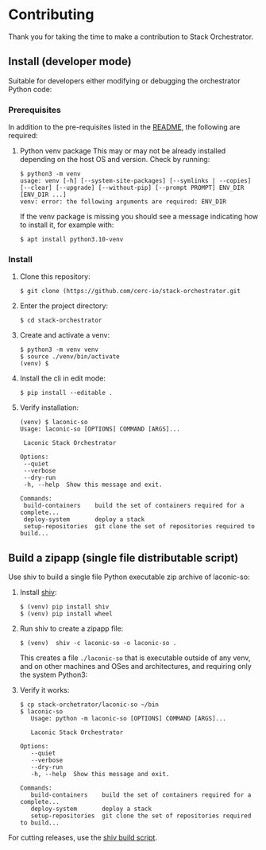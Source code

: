 # Contributing

Thank you for taking the time to make a contribution to Stack Orchestrator.

## Install (developer mode)

Suitable for developers either modifying or debugging the orchestrator Python code:

### Prerequisites

In addition to the pre-requisites listed in the [README](/README.md), the following are required:

1. Python venv package
   This may or may not be already installed depending on the host OS and version. Check by running:
   ```
   $ python3 -m venv
   usage: venv [-h] [--system-site-packages] [--symlinks | --copies] [--clear] [--upgrade] [--without-pip] [--prompt PROMPT] ENV_DIR [ENV_DIR ...]
   venv: error: the following arguments are required: ENV_DIR
   ```
   If the venv package is missing you should see a message indicating how to install it, for example with:
   ```
   $ apt install python3.10-venv
   ```

### Install

1. Clone this repository:
   ```
   $ git clone (https://github.com/cerc-io/stack-orchestrator.git
   ```

2. Enter the project directory:
   ```
   $ cd stack-orchestrator
   ```

3. Create and activate a venv:
   ```
   $ python3 -m venv venv
   $ source ./venv/bin/activate
   (venv) $
   ```

4. Install the cli in edit mode:
   ```
   $ pip install --editable .
   ```

5. Verify installation:
   ```
   (venv) $ laconic-so
   Usage: laconic-so [OPTIONS] COMMAND [ARGS]...

    Laconic Stack Orchestrator

   Options:
    --quiet
    --verbose
    --dry-run
    -h, --help  Show this message and exit.

   Commands:
    build-containers    build the set of containers required for a complete...
    deploy-system       deploy a stack
    setup-repositories  git clone the set of repositories required to build...
   ```

## Build a zipapp (single file distributable script)

Use shiv to build a single file Python executable zip archive of laconic-so:

1. Install [shiv](https://github.com/linkedin/shiv):
   ```
   $ (venv) pip install shiv
   $ (venv) pip install wheel
   ```

2. Run shiv to create a zipapp file:
   ```
   $ (venv)  shiv -c laconic-so -o laconic-so .
   ```
   This creates a file `./laconic-so` that is executable outside of any venv, and on other machines and OSes and architectures, and requiring only the system Python3:

3. Verify it works:
   ```
   $ cp stack-orchetrator/laconic-so ~/bin
   $ laconic-so
      Usage: python -m laconic-so [OPTIONS] COMMAND [ARGS]...

      Laconic Stack Orchestrator

   Options:
      --quiet
      --verbose
      --dry-run
      -h, --help  Show this message and exit.

   Commands:
      build-containers    build the set of containers required for a complete...
      deploy-system       deploy a stack
      setup-repositories  git clone the set of repositories required to build...
   ```

For cutting releases, use the [shiv build script](/scripts/build_shiv_package.sh).

